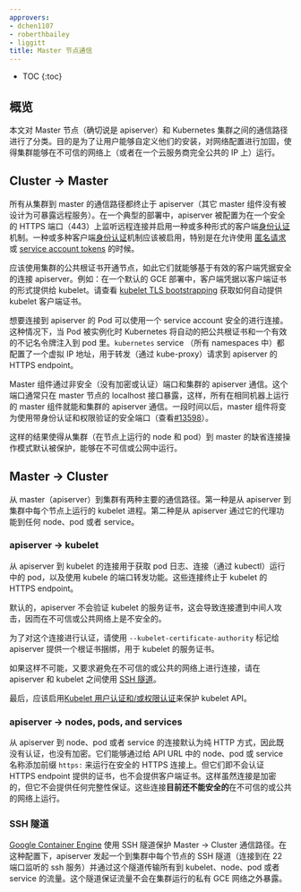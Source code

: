 ```yaml
---
approvers:
- dchen1107
- roberthbailey
- liggitt
title: Master 节点通信
---
```




* TOC
{:toc}


## 概览


本文对 Master 节点（确切说是 apiserver）和 Kubernetes 集群之间的通信路径进行了分类。目的是为了让用户能够自定义他们的安装，对网络配置进行加固，使得集群能够在不可信的网络上（或者在一个云服务商完全公共的 IP 上）运行。


## Cluster -> Master


所有从集群到 master 的通信路径都终止于 apiserver（其它 master 组件没有被设计为可暴露远程服务）。在一个典型的部署中，apiserver 被配置为在一个安全的 HTTPS 端口（443）上监听远程连接并启用一种或多种形式的客户端[身份认证](/docs/admin/authentication/)机制。一种或多种客户端[身份认证](/docs/admin/authentication/)机制应该被启用，特别是在允许使用 [匿名请求](/docs/admin/authentication/#anonymous-requests) 或 [service account tokens](/docs/admin/authentication/#service-account-tokens) 的时候。


应该使用集群的公共根证书开通节点，如此它们就能够基于有效的客户端凭据安全的连接 apiserver。例如：在一个默认的 GCE 部署中，客户端凭据以客户端证书的形式提供给 kubelet。请查看 [kubelet TLS bootstrapping](/docs/admin/kubelet-tls-bootstrapping/) 获取如何自动提供 kubelet 客户端证书。


想要连接到 apiserver 的 Pod 可以使用一个 service account 安全的进行连接。这种情况下，当 Pod 被实例化时 Kubernetes 将自动的把公共根证书和一个有效的不记名令牌注入到 pod 里。`kubernetes` service （所有 namespaces 中）都配置了一个虚拟 IP 地址，用于转发（通过 kube-proxy）请求到 apiserver 的 HTTPS endpoint。


Master 组件通过非安全（没有加密或认证）端口和集群的 apiserver 通信。这个端口通常只在 master 节点的 localhost 接口暴露，这样，所有在相同机器上运行的 master 组件就能和集群的 apiserver 通信。一段时间以后，master 组件将变为使用带身份认证和权限验证的安全端口（查看[#13598](https://github.com/kubernetes/kubernetes/issues/13598)）。


这样的结果使得从集群（在节点上运行的 node 和 pod）到 master 的缺省连接操作模式默认被保护，能够在不可信或公网中运行。


## Master -> Cluster


从 master（apiserver）到集群有两种主要的通信路径。第一种是从 apiserver 到集群中每个节点上运行的 kubelet 进程。第二种是从 apiserver 通过它的代理功能到任何 node、pod 或者 service。


### apiserver -> kubelet


从 apiserver 到 kubelet 的连接用于获取 pod 日志、连接（通过 kubectl）运行中的 pod，以及使用 kubele 的端口转发功能。这些连接终止于 kubelet 的 HTTPS endpoint。


默认的，apiserver 不会验证 kubelet 的服务证书，这会导致连接遭到中间人攻击，因而在不可信或公共网络上是不安全的。


为了对这个连接进行认证，请使用 `--kubelet-certificate-authority` 标记给 apiserver 提供一个根证书捆绑，用于 kubelet 的服务证书。


如果这样不可能，又要求避免在不可信的或公共的网络上进行连接，请在 apiserver 和 kubelet 之间使用 [SSH 隧道](/docs/concepts/architecture/master-node-communication/#ssh-tunnels)。


最后，应该启用[Kubelet 用户认证和/或权限认证](/docs/admin/kubelet-authentication-authorization/)来保护 kubelet API。


### apiserver -> nodes, pods, and services


从 apiserver 到 node、pod 或者 service 的连接默认为纯 HTTP 方式，因此既没有认证，也没有加密。它们能够通过给 API URL 中的 node、pod 或 service 名称添加前缀 `https:` 来运行在安全的 HTTPS 连接上。但它们即不会认证 HTTPS endpoint 提供的证书，也不会提供客户端证书。这样虽然连接是加密的，但它不会提供任何完整性保证。这些连接**目前还不能安全的**在不可信的或公共的网络上运行。


### SSH 隧道


[Google Container Engine](https://cloud.google.com/container-engine/docs/) 使用 SSH 隧道保护 Master -> Cluster 通信路径。在这种配置下，apiserver 发起一个到集群中每个节点的 SSH 隧道（连接到在 22 端口监听的 ssh 服务）并通过这个隧道传输所有到 kubelet、node、pod 或者 service 的流量。这个隧道保证流量不会在集群运行的私有 GCE 网络之外暴露。

